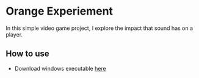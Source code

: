 # Orange Experiement
In this simple video game project, I explore the impact that sound has on a player.

## How to use
- Download windows executable [here](/exectuable)
